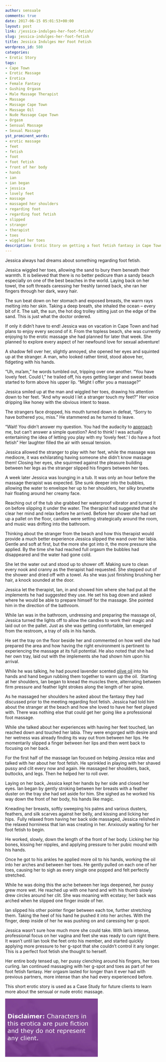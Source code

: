 ```yaml
---
author: sensuale
comments: true
date: 2017-06-15 05:01:53+00:00
layout: post
link: /jessica-indulges-her-foot-fetish/
slug: jessica-indulges-her-foot-fetish
title: Jessica Indulges Her Foot Fetish
wordpress_id: 580
categories:
- Erotic Story
tags:
- Cape Town
- Erotic Massage
- Erotica
- Female Fantasy
- Gushing Orgasm
- Male Massage Therapist
- Massage
- Massage Cape Town
- Massage Oil
- Nude Massage Cape Town
- Orgasm
- Sensual Massage
- Sexual Massage
yst_prominent_words:
- erotic massage
- feet
- fetish
- foot
- foot fetish
- front of her body
- hands
- ian
- ian began
- jessica
- lovely feet
- massage
- massaged her shoulders
- regarding foot
- regarding foot fetish
- slipped
- stranger
- therapist
- toes
- wiggled her toes
description: Erotic Story on getting a foot fetish fantasy in Cape Town.
---
```


Jessica always had dreams about something regarding foot fetish.

Jessica wiggled her toes, allowing the sand to bury them beneath their warmth. It is believed that there is no better pedicure than a sandy beach especially on one of the best beaches in the world. Laying back on her towel, the soft threads caressing her freshly tanned back, she ran her fingers through her dark, wavy hair.

The sun beat down on her stomach and exposed breasts, the warm rays melting into her skin. Taking a deep breath, she inhaled the ocean – every bit of it. The salt, the sun, the hot dog trolley sitting just on the edge of the sand. This is just what the doctor ordered.

If only it didn’t have to end! Jessica was on vacation in Cape Town and had plans to enjoy every second of it. From the topless beach, she was currently enjoying to the erotic massage she had planned for later that week. She planned to explore every aspect of her newfound love for sexual adventure!

A shadow fell over her, slightly annoyed, she opened her eyes and squinted up at the stranger. A man, who looked rather timid, stood above her, fidgeting with his hands.

“Uh, ma’am,” he words tumbled out, tripping over one another. “You have lovely feet. Could I,” he trailed off, his eyes getting larger and sweat beads started to form above his upper lip. “Might I offer you a massage?”

Jessica smiled up at the man and wiggled her toes, drawing his attention down to her feet. “And why would I let a stranger touch my feet?” Her voice dripping like honey with the obvious intent to tease.

The strangers face dropped, his mouth turned down in defeat, “Sorry to have bothered you, miss.” He stammered as he turned to leave.

“Wait! You didn’t answer my question. You had the audacity to [approach](/alisa-tells-jean-about-fulfilling-her-deepest-desires/) me, but can’t answer a simple question? And to think! I was actually entertaining the idea of letting you play with my ‘lovely feet.’ I do have a foot fetish” Her laughter filled the air with sexual tension.

Jessica allowed the stranger to play with her feet, while the massage was mediocre, it was exhilarating having someone she didn’t know massage them! Closing her eyes, she squirmed against the pleasure building between her legs as the stranger slipped his fingers between her toes.

A week later Jessica was lounging in a tub. It was only an hour before the massage therapist was expected. She sunk deeper into the bubbles, allowing the water to envelope her up to her shoulders, her silky brunette hair floating around her creamy face.

Reaching out of the tub she grabbed her waterproof vibrator and turned it on before slipping it under the water. The therapist had suggested that she clear her mind and relax before he arrived. Before her shower she had set up a pallet on the floor, candles were setting strategically around the room, and music was drifting into the bathroom.

Thinking about the stranger from the beach and how this therapist would provide a much better experience Jessica slipped the wand over her labia. Gentle and soft at first, but the more she got into it, the more pressure she applied. By the time she had reached full orgasm the bubbles had disappeared and the water had gone cold.

She let the water out and stood up to shower off. Making sure to clean every nook and cranny as the therapist had requested. She stepped out of the shower and dried off with a towel. As she was just finishing brushing her hair, a knock sounded at the door.

Jessica let the therapist, Ian, in and showed him where she had put all the implements he had suggested they use. He set his bag down and asked where he would be able to prepare himself for the massage. She pointed him in the direction of the bathroom.

While Ian was in the bathroom, undressing and preparing the massage oil, Jessica turned the lights off to allow the candles to work their magic and laid out on the pallet. Just as she was getting comfortable, Ian emerged from the restroom, a tray of oils in his hands.

He set the tray on the floor beside her and commented on how well she had prepared the area and how having the right environment is pertinent to experiencing the massage at its full potential. He also noted that she had her own tray, laid out with the implements she had shown him upon his arrival.

While he was talking, he had poured lavender scented [olive oil](/best-oils-to-use-for-a-sensual-massage/) into his hands and hand begun rubbing them together to warm up the oil.  Starting at her shoulders, Ian began to knead the muscles there, alternating between firm pressure and feather light strokes along the length of her spine.

As he massaged her shoulders he asked about the fantasy they had discussed prior to the meeting regarding foot fetish. Jessica had told him about the stranger at the beach and how she loved to have her feet played with. There was nothing else that could get her going like a professional foot massage.

While she talked about her experiences with having her feet touched, Ian reached down and touched her labia. They were engorged with desire and her wetness was already finding its way out from between her lips. He momentarily slipped a finger between her lips and then went back to focusing on her back.

For the first half of the massage Ian focused on helping Jessica relax and talked with her about her foot fetish. He sprinkled in playing with her shaved pussy and clit every now and again. He massaged her shoulders, back, buttocks, and legs. Then he helped her to roll over.

Laying on her back, Jessica kept her hands by her side and closed her eyes. Ian began by gently stroking between her breasts with a feather duster on the tray she had set aside for him. She sighed as he worked his way down the front of her body, his hands like magic.

Kneading her breasts, softly sweeping his palms and various dusters, feathers, and silk scarves against her belly, and kissing and licking her hips.  Fully relaxed from having her back side massaged, Jessica relished in the relaxed horniness that Ian was creating in her. Anxiously waiting for her foot fetish to begin.

He worked, slowly, down the length of the front of her body. Licking her hip bones, kissing her nipples, and applying pressure to her pubic mound with his hands.

Once he got to his ankles he applied more oil to his hands, working the oil into her arches and between her toes. He gently pulled on each one of her toes, causing her to sigh as every single one popped and felt perfectly stretched.

While he was doing this the ache between her legs deepened, her pussy grew more wet. He reached up with one hand and with his thumb slowly drew circles around her clit. She was moaning with ecstasy; her back was arched when he slipped one finger inside of her.

Ian slipped his other pointer finger between each toe, further stretching them. Taking the heel of his hand he pushed it into her arches. With the finger, deep inside of her he was pushing on and caressing her g-spot.

Jessica wasn’t sure how much more she could take. With Ian’s intense, professional focus on her vagina and feet she was ready to cum right there. It wasn’t until Ian took the feet onto his member, and started quickly applying more pressure to her g-spot that she couldn’t control it any longer. This is a perfect foot fetish she thought to herself.

Her entire body tensed up, her pussy clenching around his fingers, her toes curling. Ian continued massaging with her g-spot and toes as part of her foot fetish fantasy. Her orgasm lasted for longer than it ever had with previous partners, more intense than she had every experienced before.

This short erotic story is used as a Case Study for future clients to learn more about the sensual or nude erotic massage.

![erotica](/images/posts/disclaimer.png)
